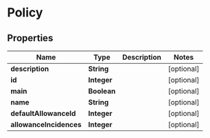 

# Policy


## Properties

| Name | Type | Description | Notes |
|------------ | ------------- | ------------- | -------------|
|**description** | **String** |  |  [optional] |
|**id** | **Integer** |  |  [optional] |
|**main** | **Boolean** |  |  [optional] |
|**name** | **String** |  |  [optional] |
|**defaultAllowanceId** | **Integer** |  |  [optional] |
|**allowanceIncidences** | **Integer** |  |  [optional] |



